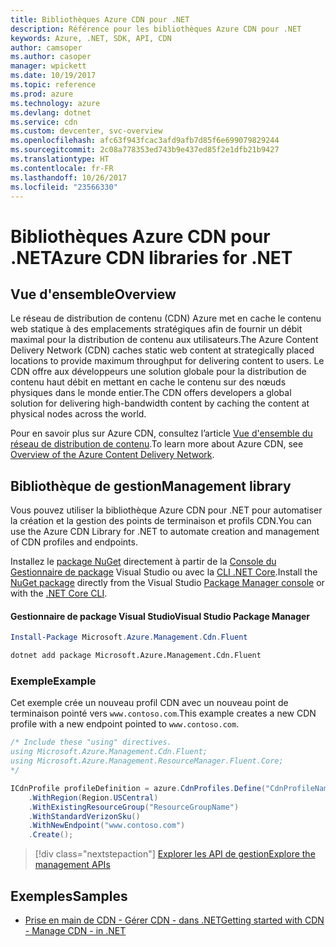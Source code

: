 ```yaml
---
title: Bibliothèques Azure CDN pour .NET
description: Référence pour les bibliothèques Azure CDN pour .NET
keywords: Azure, .NET, SDK, API, CDN
author: camsoper
ms.author: casoper
manager: wpickett
ms.date: 10/19/2017
ms.topic: reference
ms.prod: azure
ms.technology: azure
ms.devlang: dotnet
ms.service: cdn
ms.custom: devcenter, svc-overview
ms.openlocfilehash: afc63f943fcac3afd9afb7d85f6e699079829244
ms.sourcegitcommit: 2c08a778353ed743b9e437ed85f2e1dfb21b9427
ms.translationtype: HT
ms.contentlocale: fr-FR
ms.lasthandoff: 10/26/2017
ms.locfileid: "23566330"
---
```

# <a name="azure-cdn-libraries-for-net"></a><span data-ttu-id="6c3c3-104">Bibliothèques Azure CDN pour .NET</span><span class="sxs-lookup"><span data-stu-id="6c3c3-104">Azure CDN libraries for .NET</span></span>

## <a name="overview"></a><span data-ttu-id="6c3c3-105">Vue d'ensemble</span><span class="sxs-lookup"><span data-stu-id="6c3c3-105">Overview</span></span>

<span data-ttu-id="6c3c3-106">Le réseau de distribution de contenu (CDN) Azure met en cache le contenu web statique à des emplacements stratégiques afin de fournir un débit maximal pour la distribution de contenu aux utilisateurs.</span><span class="sxs-lookup"><span data-stu-id="6c3c3-106">The Azure Content Delivery Network (CDN) caches static web content at strategically placed locations to provide maximum throughput for delivering content to users.</span></span> <span data-ttu-id="6c3c3-107">Le CDN offre aux développeurs une solution globale pour la distribution de contenu haut débit en mettant en cache le contenu sur des nœuds physiques dans le monde entier.</span><span class="sxs-lookup"><span data-stu-id="6c3c3-107">The CDN offers developers a global solution for delivering high-bandwidth content by caching the content at physical nodes across the world.</span></span>

<span data-ttu-id="6c3c3-108">Pour en savoir plus sur Azure CDN, consultez l’article [Vue d'ensemble du réseau de distribution de contenu](https://docs.microsoft.com/azure/cdn/cdn-overview).</span><span class="sxs-lookup"><span data-stu-id="6c3c3-108">To learn more about Azure CDN, see [Overview of the Azure Content Delivery Network](https://docs.microsoft.com/azure/cdn/cdn-overview).</span></span>


## <a name="management-library"></a><span data-ttu-id="6c3c3-109">Bibliothèque de gestion</span><span class="sxs-lookup"><span data-stu-id="6c3c3-109">Management library</span></span>

<span data-ttu-id="6c3c3-110">Vous pouvez utiliser la bibliothèque Azure CDN pour .NET pour automatiser la création et la gestion des points de terminaison et profils CDN.</span><span class="sxs-lookup"><span data-stu-id="6c3c3-110">You can use the Azure CDN Library for .NET to automate creation and management of CDN profiles and endpoints.</span></span> 

<span data-ttu-id="6c3c3-111">Installez le [package NuGet](https://www.nuget.org/packages/Microsoft.Azure.Management.Cdn.Fluent) directement à partir de la [Console du Gestionnaire de package][PackageManager] Visual Studio ou avec la [CLI .NET Core][DotNetCLI].</span><span class="sxs-lookup"><span data-stu-id="6c3c3-111">Install the [NuGet package](https://www.nuget.org/packages/Microsoft.Azure.Management.Cdn.Fluent) directly from the Visual Studio [Package Manager console][PackageManager] or with the [.NET Core CLI][DotNetCLI].</span></span>

#### <a name="visual-studio-package-manager"></a><span data-ttu-id="6c3c3-112">Gestionnaire de package Visual Studio</span><span class="sxs-lookup"><span data-stu-id="6c3c3-112">Visual Studio Package Manager</span></span>

```powershell
Install-Package Microsoft.Azure.Management.Cdn.Fluent
```

```bash
dotnet add package Microsoft.Azure.Management.Cdn.Fluent
```

### <a name="example"></a><span data-ttu-id="6c3c3-113">Exemple</span><span class="sxs-lookup"><span data-stu-id="6c3c3-113">Example</span></span>

<span data-ttu-id="6c3c3-114">Cet exemple crée un nouveau profil CDN avec un nouveau point de terminaison pointé vers `www.contoso.com`.</span><span class="sxs-lookup"><span data-stu-id="6c3c3-114">This example creates a new CDN profile with a new endpoint pointed to `www.contoso.com`.</span></span>

```csharp
/* Include these "using" directives.
using Microsoft.Azure.Management.Cdn.Fluent;
using Microsoft.Azure.Management.ResourceManager.Fluent.Core;
*/

ICdnProfile profileDefinition = azure.CdnProfiles.Define("CdnProfileName")
    .WithRegion(Region.USCentral)
    .WithExistingResourceGroup("ResourceGroupName")
    .WithStandardVerizonSku()
    .WithNewEndpoint("www.contoso.com")
    .Create();

```

> [!div class="nextstepaction"]
> [<span data-ttu-id="6c3c3-115">Explorer les API de gestion</span><span class="sxs-lookup"><span data-stu-id="6c3c3-115">Explore the management APIs</span></span>](/dotnet/api/overview/azure/cdn/management)


## <a name="samples"></a><span data-ttu-id="6c3c3-116">Exemples</span><span class="sxs-lookup"><span data-stu-id="6c3c3-116">Samples</span></span>

* [<span data-ttu-id="6c3c3-117">Prise en main de CDN - Gérer CDN - dans .NET</span><span class="sxs-lookup"><span data-stu-id="6c3c3-117">Getting started with CDN - Manage CDN - in .NET</span></span>](https://github.com/Azure-Samples/cdn-dotnet-manage-cdn)

[PackageManager]: https://docs.microsoft.com/nuget/tools/package-manager-console
[DotNetCLI]: https://docs.microsoft.com/dotnet/core/tools/dotnet-add-package
